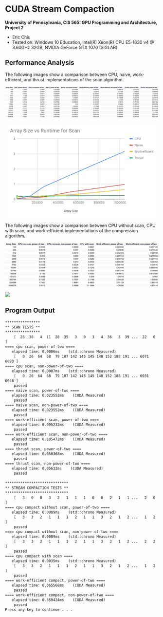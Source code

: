 CUDA Stream Compaction
======================

**University of Pennsylvania, CIS 565: GPU Programming and Architecture, Project 2**

* Eric Chiu
* Tested on: Windows 10 Education, Intel(R) Xeon(R) CPU E5-1630 v4 @ 3.60GHz 32GB, NVIDIA GeForce GTX 1070 (SIGLAB)

## Performance Analysis

The following images show a comparison between CPU, naive, work-efficient, and thrust implementations of the scan algorithm.

![](./img/scan-data.png)

![](./img/scan-chart.png)

The following images show a comparison between CPU without scan, CPU with scan, and work-efficient implementations of the compression algorithm.

![](./img/compression-data.png)

![](./img/compression-chart.png)

## Program Output

```
****************
** SCAN TESTS **
****************
    [  26  38   4  11  28  35   3   0   3   4  36   3  39 ...  22   0 ]
==== cpu scan, power-of-two ====
   elapsed time: 0.0006ms    (std::chrono Measured)
    [   0  26  64  68  79 107 142 145 145 148 152 188 191 ... 6071 6093 ]
==== cpu scan, non-power-of-two ====
   elapsed time: 0.0007ms    (std::chrono Measured)
    [   0  26  64  68  79 107 142 145 145 148 152 188 191 ... 6031 6046 ]
    passed
==== naive scan, power-of-two ====
   elapsed time: 0.023552ms    (CUDA Measured)
    passed
==== naive scan, non-power-of-two ====
   elapsed time: 0.023552ms    (CUDA Measured)
    passed
==== work-efficient scan, power-of-two ====
   elapsed time: 0.095232ms    (CUDA Measured)
    passed
==== work-efficient scan, non-power-of-two ====
   elapsed time: 0.105472ms    (CUDA Measured)
    passed
==== thrust scan, power-of-two ====
   elapsed time: 0.058368ms    (CUDA Measured)
    passed
==== thrust scan, non-power-of-two ====
   elapsed time: 0.05632ms    (CUDA Measured)
    passed

*****************************
** STREAM COMPACTION TESTS **
*****************************
    [   3   0   0   3   2   1   1   1   0   0   2   1   1 ...   2   0 ]
==== cpu compact without scan, power-of-two ====
   elapsed time: 0.0009ms    (std::chrono Measured)
    [   3   3   2   1   1   1   2   1   1   3   2   1   2 ...   1   2 ]
    passed
==== cpu compact without scan, non-power-of-two ====
   elapsed time: 0.0009ms    (std::chrono Measured)
    [   3   3   2   1   1   1   2   1   1   3   2   1   2 ...   2   2 ]
    passed
==== cpu compact with scan ====
   elapsed time: 0.0035ms    (std::chrono Measured)
    [   3   3   2   1   1   1   2   1   1   3   2   1   2 ...   1   2 ]
    passed
==== work-efficient compact, power-of-two ====
   elapsed time: 0.365568ms    (CUDA Measured)
    passed
==== work-efficient compact, non-power-of-two ====
   elapsed time: 0.359424ms    (CUDA Measured)
    passed
Press any key to continue . . .

```